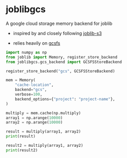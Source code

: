 # joblibgcs

A google cloud storage memory backend for joblib

- inspired by and closely following [joblib-s3](https://github.com/aabadie/joblib-s3)

- relies heavily on [gcsfs](https://github.com/fsspec/gcsfs)

```py
import numpy as np
from joblib import Memory, register_store_backend
from joblibgcs.gcs_backend import GCSFSStoreBackend

register_store_backend("gcs", GCSFSStoreBackend)

mem = Memory(
    "cache-location",
    backend="gcs",
    verbose=100,
    backend_options={"project": "project-name"},
)

multiply = mem.cache(np.multiply)
array1 = np.arange(10000)
array2 = np.arange(10000)

result = multiply(array1, array2)
print(result)

result2 = multiply(array1, array2)
print(result2)
```
